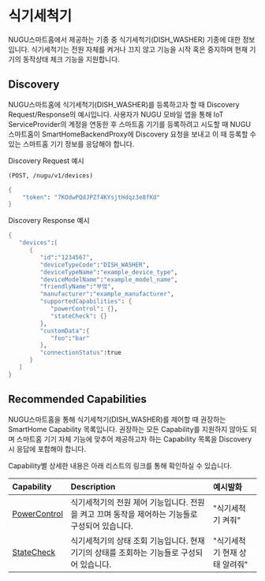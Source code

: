 # 식기세척기

NUGU스마트홈에서 제공하는 기종 중 식기세척기\(DISH\_WASHER\) 기종에 대한 정보입니다. 식기세척기는 전원 자체를 켜거나 끄지 않고 기능을 시작 혹은 중지하며 현재 기기의 동작상태 체크 기능을 지원합니다.

## Discovery

NUGU스마트홈에 식기세척기\(DISH\_WASHER\)를 등록하고자 할 때 Discovery Request/Response의 예시입니다. 사용자가 NUGU 모바일 앱을 통해 IoT ServiceProvider의 계정을 연동한 후 스마트홈 기기를 등록하려고 시도할 때 NUGU스마트홈이 SmartHomeBackendProxy에 Discovery 요청을 보내고 이 때 등록할 수 있는 스마트홈 기기 정보를 응답해야 합니다.

Discovery Request 예시

```scheme
(POST, /nugu/v1/devices)

{
    "token": "7KOdwPQdJPZf4KYsjtHdqz3e8fKd"
}
```

Discovery Response 예시

```scheme
{
   "devices":[
      {
         "id":"1234567",
         "deviceTypeCode":"DISH_WASHER",
         "deviceTypeName":"example_device_type",
         "deviceModelName":"example_model_name",
         "friendlyName":"부엌",
         "manufacturer":"example_manufacturer",
         "supportedCapabilities": {
            "powerControl": {},
            "stateCheck": {}
         },
         "customData":{
            "foo":"bar"
         },
         "connectionStatus":true
      }
   ]
}
```

## Recommended Capabilities

NUGU스마트홈을 통해 식기세척기\(DISH\_WASHER\)를 제어할 때 권장하는 SmartHome Capability 목록입니다. 권장하는 모든 Capability를 지원하지 않아도 되며 스마트홈 기기 자체 기능에 맞추어 제공하고자 하는 Capability 목록을 Discovery 시 응답에 포함해야 합니다.

Capability별 상세한 내용은 아래 리스트의 링크를 통해 확인하실 수 있습니다.

| Capability | Description | 예시발화 |
| :--- | :--- | :--- |
| [PowerControl](../smarthomecapability/powercontrol-interface.md) | 식기세척기의 전원 제어 기능입니다. 전원을 켜고 끄며 동작을 제어하는 기능들로 구성되어 있습니다. | "식기세척기 켜줘" |
| [StateCheck](../smarthomecapability/statecheck-interface.md) | 식기세척기의 상태 조회 기능입니다. 현재 기기의 상태를 조회하는 기능들로 구성되어 있습니다. | "식기세척기 현재 상태 알려줘" |

